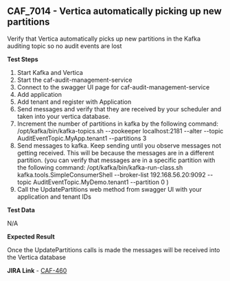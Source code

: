 ## CAF_7014 - Vertica automatically picking up new partitions ##

Verify that Vertica automatically picks up new partitions in the Kafka auditing topic so no audit events are lost

**Test Steps**

1. Start Kafka and Vertica 
2. Start the caf-audit-management-service
3. Connect to the swagger UI page for caf-audit-management-service 
4. Add application
5. Add tenant and register with Application
6. Send messages and verify that they are received by your scheduler and taken into your vertica database. 
7. Increment the number of partitions in kafka by the following command: 
/opt/kafka/bin/kafka-topics.sh --zookeeper localhost:2181 --alter --topic AuditEventTopic.MyApp.tenant1 --partitions 3 
8. Send messages to kafka. Keep sending until you observe messages not getting received. This will be because the messages are in a different partition. (you can verify that messages are in a specific partition with the following command: 
/opt/kafka/bin/kafka-run-class.sh kafka.tools.SimpleConsumerShell --broker-list 192.168.56.20:9092 --topic AuditEventTopic.MyDemo.tenant1 --partition 0 )
9. Call the UpdatePartitions web method from swagger UI with your application and tenant IDs

**Test Data**

N/A

**Expected Result**

Once the UpdatePartitions calls is made the messages will be received into the Vertica database

**JIRA Link** - [CAF-460](https://jira.autonomy.com/browse/CAF-460)

